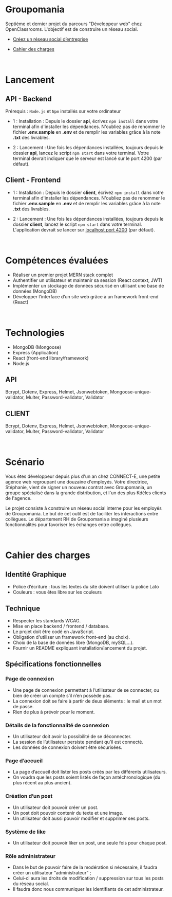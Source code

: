 # Groupomania

Septième et dernier projet du parcours "Développeur web" chez OpenClassrooms. L'objectif est de construire un réseau social.

- [Créez un réseau social d’entreprise](./docs/groupomania_mission.pdf)

- [Cahier des charges](./docs/groupomania_cahier-des-charges.pdf)

<!-- - [Aspect visuel du site](./docs/)

![screenshot du site](./docs/) -->

<br>

# Lancement

## API - Backend

Prérequis : `Node.js` et `Npm` installés sur votre ordinateur

- 1 : Installation : Depuis le dossier **api**, écrivez `npm install` dans votre terminal afin d'installer les dépendances. N'oubliez pas de renommer le fichier **.env.sample** en **.env** et de remplir les variables grâce à la note **.txt** des livrables.

- 2 : Lancement : Une fois les dépendances installées, toujours depuis le dossier **api**, lancez le script `npm start` dans votre terminal. Votre terminal devrait indiquer que le serveur est lancé sur le port 4200 (par défaut).

## Client - Frontend

- 1 : Installation : Depuis le dossier **client**, écrivez `npm install` dans votre terminal afin d'installer les dépendances. N'oubliez pas de renommer le fichier **.env.sample** en **.env** et de remplir les variables grâce à la note **.txt** des livrables.

- 2 : Lancement : Une fois les dépendances installées, toujours depuis le dossier **client**, lancez le script `npm start` dans votre terminal. L'application devrait se lancer sur [localhost port 4200](http://localhost:4200/) (par défaut).

<br>

# Compétences évaluées

- Réaliser un premier projet MERN stack complet
- Authentifier un utilisateur et maintenir sa session (React context, JWT)
- Implémenter un stockage de données sécurisé en utilisant une base de données (MongoDB)
- Développer l’interface d’un site web grâce à un framework front-end (React)

<br>

# Technologies

- MongoDB (Mongoose)
- Express (Application)
- React (front-end library/framework)
- Node.js

## API

Bcrypt, Dotenv, Express, Helmet, Jsonwebtoken, Mongoose-unique-validator, Multer, Password-validator, Validator

## CLIENT

Bcrypt, Dotenv, Express, Helmet, Jsonwebtoken, Mongoose-unique-validator, Multer, Password-validator, Validator

<br>

# Scénario

Vous êtes développeur depuis plus d'un an chez CONNECT-E, une petite agence web
regroupant une douzaine d'employés.
Votre directrice, Stéphanie, vient de signer un nouveau contrat avec Groupomania, un groupe
spécialisé dans la grande distribution, et l'un des plus Kdèles clients de l'agence.

Le projet consiste à construire un réseau social interne pour les employés de Groupomania. Le
but de cet outil est de faciliter les interactions entre collègues. Le département RH de
Groupomania a imaginé plusieurs fonctionnalités pour favoriser les échanges entre collègues.

<br>

# Cahier des charges

## Identité Graphique

- Police d’écriture : tous les textes du site doivent utiliser la police Lato
- Couleurs : vous êtes libre sur les couleurs

## Technique

- Respecter les standards WCAG.
- Mise en place backend / frontend / database.
- Le projet doit être codé en JavaScript.
- Obligation d'utiliser un framework front-end (au choix).
- Choix de la base de données libre (MongoDB, mySQL...).
- Fournir un README expliquant installation/lancement du projet.

## Spécifications fonctionnelles

### Page de connexion

- Une page de connexion permettant à l’utilisateur de se connecter, ou bien de créer un compte s’il n’en possède pas.
- La connexion doit se faire à partir de deux éléments : le mail et un mot de passe.
- Rien de plus à prévoir pour le moment.

### Détails de la fonctionnalité de connexion

- Un utilisateur doit avoir la possibilité de se déconnecter.
- La session de l’utilisateur persiste pendant qu’il est connecté.
- Les données de connexion doivent être sécurisées.

### Page d’accueil

- La page d’accueil doit lister les posts créés par les différents utilisateurs.
- On voudra que les posts soient listés de façon antéchronologique (du plus récent au plus ancien).

### Création d’un post

- Un utilisateur doit pouvoir créer un post.
- Un post doit pouvoir contenir du texte et une image.
- Un utilisateur doit aussi pouvoir modifier et supprimer ses posts.

### Système de like

- Un utilisateur doit pouvoir liker un post, une seule fois pour chaque post.

### Rôle administrateur

- Dans le but de pouvoir faire de la modération si nécessaire, il faudra créer un utilisateur “administrateur” ;
- Celui-ci aura les droits de modification /
  suppression sur tous les posts du réseau social.
- Il faudra donc nous communiquer les identifiants de cet administrateur.
